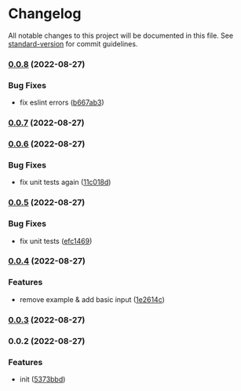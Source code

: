 # Changelog

All notable changes to this project will be documented in this file. See [standard-version](https://github.com/conventional-changelog/standard-version) for commit guidelines.

### [0.0.8](https://github.com/SeanWhelan/seanwui/compare/v0.0.7...v0.0.8) (2022-08-27)


### Bug Fixes

* fix eslint errors ([b667ab3](https://github.com/SeanWhelan/seanwui/commit/b667ab3c467d06397c91b2b1086024713e1bf88e))

### [0.0.7](https://github.com/SeanWhelan/seanwui/compare/v0.0.6...v0.0.7) (2022-08-27)

### [0.0.6](https://github.com/SeanWhelan/seanwui/compare/v0.0.5...v0.0.6) (2022-08-27)


### Bug Fixes

* fix unit tests again ([11c018d](https://github.com/SeanWhelan/seanwui/commit/11c018dd2bbeb30c2a467c6535d6de2a5c07fe0f))

### [0.0.5](https://github.com/SeanWhelan/seanwui/compare/v0.0.4...v0.0.5) (2022-08-27)


### Bug Fixes

* fix unit tests ([efc1469](https://github.com/SeanWhelan/seanwui/commit/efc1469ee9d9198d6924892c318fd125bdfa4f00))

### [0.0.4](https://github.com/SeanWhelan/seanwui/compare/v0.0.3...v0.0.4) (2022-08-27)


### Features

* remove example & add basic input ([1e2614c](https://github.com/SeanWhelan/seanwui/commit/1e2614cbceee30941a1a6bdd14fca0b0de89da85))

### [0.0.3](https://github.com/SeanWhelan/seanwui/compare/v0.0.2...v0.0.3) (2022-08-27)

### 0.0.2 (2022-08-27)

### Features

- init ([5373bbd](https://github.com/SeanWhelan/seanwui/commit/5373bbd08a17bb48933d84f99842171d9919fd03))
